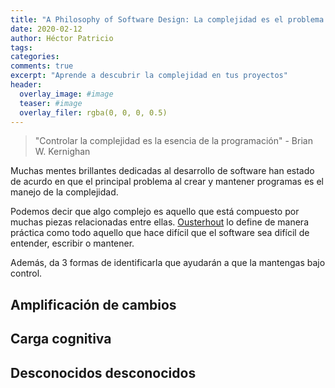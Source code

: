 ```yaml
---
title: "A Philosophy of Software Design: La complejidad es el problema principal"
date: 2020-02-12
author: Héctor Patricio
tags:
categories: 
comments: true
excerpt: "Aprende a descubrir la complejidad en tus proyectos"
header:
  overlay_image: #image
  teaser: #image
  overlay_filer: rgba(0, 0, 0, 0.5)
---
```


> "Controlar la complejidad es la esencia de la programación" - Brian W. Kernighan

Muchas mentes brillantes dedicadas al desarrollo de software han estado de acurdo en que el principal problema al crear y mantener programas es el manejo de la complejidad.

Podemos decir que algo complejo es aquello que está compuesto por muchas piezas relacionadas entre ellas. [Ousterhout](http://web.stanford.edu/~ouster/cgi-bin/home.php) lo define de manera práctica como todo aquello que hace difícil que el software sea difícil de entender, escribir o mantener.

Además, da 3 formas de identificarla que ayudarán a que la mantengas bajo control.

## Amplificación de cambios
## Carga cognitiva
## Desconocidos desconocidos


